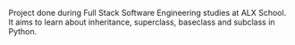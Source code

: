 Project done during Full Stack Software Engineering studies at ALX School. It aims to learn about inheritance, superclass, baseclass and subclass in Python.
